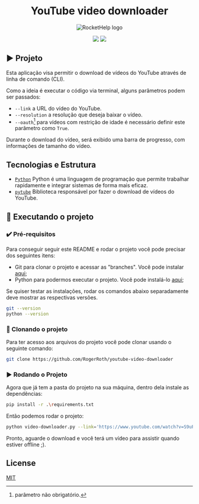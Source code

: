 <h1 align="center"> YouTube video downloader </h1>

<p align="center">
<img src="https://lh3.googleusercontent.com/3zkP2SYe7yYoKKe47bsNe44yTgb4Ukh__rBbwXwgkjNRe4PykGG409ozBxzxkrubV7zHKjfxq6y9ShogWtMBMPyB3jiNps91LoNH8A=s200" alt="RocketHelp logo"/>
</p>
<p align="center">
  <img src="https://img.shields.io/github/license/rogerroth/youtube-video-downloader"/>
  <img src="https://img.shields.io/badge/Python-FFD43B?style=for-the-badge&logo=python&logoColor=blue"/>
</p>

## ▶️ Projeto

Esta aplicação visa permitir o download de vídeos do YouTube através de linha de comando (CLI).

Como a ideia é executar o código via terminal, alguns parâmetros podem ser passados:

- `--link` a URL do vídeo do YouTube.
- `--resolution` a resolução que deseja baixar o vídeo. 
- `--oauth`[^1] para vídeos com restrição de idade é necessário definir este parâmetro como `True`.

[^1]: parâmetro não obrigatório.

Durante o download do vídeo, será exibido uma barra de progresso, com informações de tamanho do vídeo.

## Tecnologias e Estrutura

- [`Python`](https://www.python.org) Python é uma linguagem de programação que permite trabalhar rapidamente e integrar sistemas de forma mais eficaz.
- [`pytube`](https://pytube.io/en/latest/) Biblioteca responsável por fazer o download de vídeos do YouTube.

## 📲 Executando o projeto

### ✔️ Pré-requisitos

Para conseguir seguir este README e rodar o projeto você pode precisar dos seguintes itens:
- Git para clonar o projeto e acessar as "branches". Você pode instalar [aqui](https://git-scm.com/downloads);
- Python para podermos executar o projeto. Você pode instalá-lo [aqui](https://www.python.org);

Se quiser testar as instalações, rodar os comandos abaixo separadamente deve mostrar as respectivas versões.

```bash
git --version
python --version
```

### 🐙 Clonando o projeto
Para ter acesso aos arquivos do projeto você pode clonar usando o seguinte comando:
```bash
git clone https://github.com/RogerRoth/youtube-video-downloader
```

### ▶️ Rodando o Projeto

Agora que já tem a pasta do projeto na sua máquina, dentro dela instale as dependências:
```bash
pip install -r .\requirements.txt
```

Então podemos rodar o projeto:
```bash
python video-downloader.py --link='https://www.youtube.com/watch?v=S9uPNppGsGo&list=PLvE-ZAFRgX8hnECDn1v9HNTI71veL3oW0' --resolution='1080p'
```
Pronto, aguarde o download e você terá um vídeo para assistir quando estiver offline ;).

## License

[MIT](LICENSE.md)